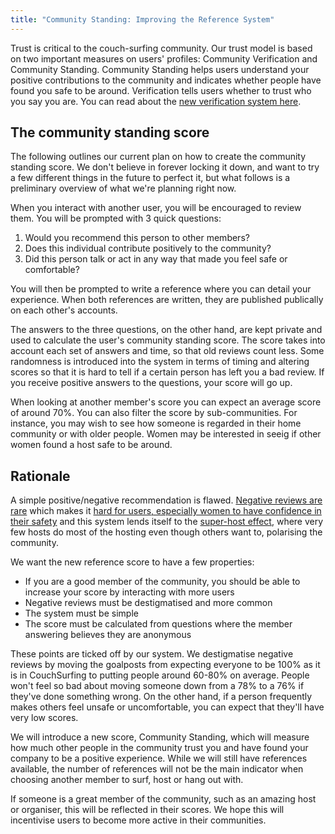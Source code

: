 ```yaml
---
title: "Community Standing: Improving the Reference System"
---
```


Trust is critical to the couch-surfing community. Our trust model is based on two important measures on users' profiles: Community Verification and Community Standing. Community Standing helps users understand your positive contributions to the community and indicates whether people have found you safe to be around. Verification tells users whether to trust who you say you are. You can read about the [new verification system here](/solutions/communities-and-trust).

## The community standing score

The following outlines our current plan on how to create the community standing score. We don't believe in forever locking it down, and want to try a few different things in the future to perfect it, but what follows is a preliminary overview of what we're planning right now.

When you interact with another user, you will be encouraged to review them. You will be prompted with 3 quick questions:

1. Would you recommend this person to other members?
2. Does this individual contribute positively to the community?
3. Did this person talk or act in any way that made you feel safe or comfortable?

You will then be prompted to write a reference where you can detail your experience. When both references are written, they are published publically on each other's accounts.

The answers to the three questions, on the other hand, are kept private and used to calculate the user's community standing score. The score takes into account each set of answers and time, so that old reviews count less. Some randomness is introduced into the system in terms of timing and altering scores so that it is hard to tell if a certain person has left you a bad review. If you receive positive answers to the questions, your score will go up.

When looking at another member's score you can expect an average score of around 70%. You can also filter the score by sub-communities. For instance, you may wish to see how someone is regarded in their home community or with older people. Women  may be interested in seeig if other women found a host safe to be around.

## Rationale

A simple positive/negative recommendation is flawed. [Negative reviews are rare](/issues/reviews) which makes it [hard for users, especially women to have confidence in their safety](/issues/creeps-and-freeloaders) and this system lends itself to the [super-host effect](/issues/host-matching), where very few hosts do most of the hosting even though others want to, polarising the community.

We want the new reference score to have a few properties:

- If you are a good member of the community, you should be able to increase your score by interacting with more users
- Negative reviews must be destigmatised and more common
- The system must be simple
- The score must be calculated from questions where the member answering believes they are anonymous

These points are ticked off by our system. We destigmatise negative reviews by moving the goalposts from expecting everyone to be 100% as it is in CouchSurfing to putting people around 60-80% on average. People won't feel so bad about moving someone down from a 78% to a 76% if they've done something wrong. On the other hand, if a person frequently makes others feel unsafe or uncomfortable, you can expect that they'll have very low scores.

We will introduce a new score, Community Standing, which will measure how much other people in the community trust you and have found your company to be a positive experience. While we will still have references available, the number of references will not be the main indicator when choosing another member to surf, host or hang out with.

If someone is a great member of the community, such as an amazing host or organiser, this will be reflected in their scores. We hope this will incentivise users to become more active in their communities.
